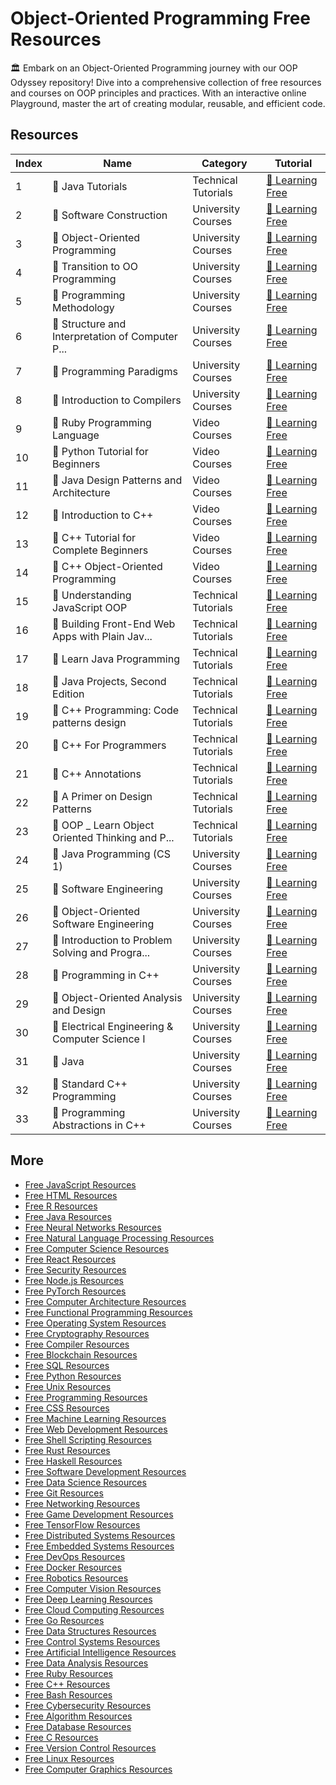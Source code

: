 # Object-Oriented Programming Free Resources

🏛️ Embark on an Object-Oriented Programming journey with our OOP Odyssey repository! Dive into a comprehensive collection of free resources and courses on OOP principles and practices. With an interactive online Playground, master the art of creating modular, reusable, and efficient code.

## Resources

|   Index | Name                                            | Category            | Tutorial                                                                                                                  |
|---------|-------------------------------------------------|---------------------|---------------------------------------------------------------------------------------------------------------------------|
|       1 | 📖 Java Tutorials                                | Technical Tutorials | [🔗 Learning Free](https://getvm.io/tutorials/java-tutorials)                                                              |
|       2 | 📖 Software Construction                         | University Courses  | [🔗 Learning Free](https://getvm.io/tutorials/6-005-software-construction-fall-2016-mit)                                   |
|       3 | 📖 Object-Oriented Programming                   | University Courses  | [🔗 Learning Free](https://getvm.io/tutorials/cs-2110-object-oriented-programming-and-data-structures-cornell-university)  |
|       4 | 📖 Transition to OO Programming                  | University Courses  | [🔗 Learning Free](https://getvm.io/tutorials/cs-1130-transition-to-oo-programming-cornell-university)                     |
|       5 | 📖 Programming Methodology                       | University Courses  | [🔗 Learning Free](https://getvm.io/tutorials/cs-106a-programming-methodology-stanford-university)                         |
|       6 | 📖 Structure and Interpretation of Computer P... | University Courses  | [🔗 Learning Free](https://getvm.io/tutorials/cs-61a-structure-and-interpretation-of-computer-programs-python-uc-berkeley) |
|       7 | 📖 Programming Paradigms                         | University Courses  | [🔗 Learning Free](https://getvm.io/tutorials/csce-3193-programming-paradigms-university-of-arkansas-fayetteville)         |
|       8 | 📖 Introduction to Compilers                     | University Courses  | [🔗 Learning Free](https://getvm.io/tutorials/cs-4120-introduction-to-compilers-cornell-university)                        |
|       9 | 📖 Ruby Programming Language                     | Video Courses       | [🔗 Learning Free](https://getvm.io/tutorials/ruby-programming-language-full-course)                                       |
|      10 | 📖 Python Tutorial for Beginners                 | Video Courses       | [🔗 Learning Free](https://getvm.io/tutorials/python-tutorial-for-beginners-learn-python-in-5-hours-full-course)           |
|      11 | 📖 Java Design Patterns and Architecture         | Video Courses       | [🔗 Learning Free](https://getvm.io/tutorials/java-design-patterns-and-architecture)                                       |
|      12 | 📖 Introduction to C++                           | Video Courses       | [🔗 Learning Free](https://getvm.io/tutorials/introduction-to-c)                                                           |
|      13 | 📖 C++ Tutorial for Complete Beginners           | Video Courses       | [🔗 Learning Free](https://getvm.io/tutorials/c-tutorial-for-complete-beginners)                                           |
|      14 | 📖 C++ Object-Oriented Programming               | Video Courses       | [🔗 Learning Free](https://getvm.io/tutorials/c-object-oriented-programming)                                               |
|      15 | 📖 Understanding JavaScript OOP                  | Technical Tutorials | [🔗 Learning Free](https://getvm.io/tutorials/understanding-javascript-oop)                                                |
|      16 | 📖 Building Front-End Web Apps with Plain Jav... | Technical Tutorials | [🔗 Learning Free](https://getvm.io/tutorials/building-front-end-web-apps-with-plain-javascript)                           |
|      17 | 📖 Learn Java Programming                        | Technical Tutorials | [🔗 Learning Free](https://getvm.io/tutorials/learning-java-language)                                                      |
|      18 | 📖 Java Projects, Second Edition                 | Technical Tutorials | [🔗 Learning Free](https://getvm.io/tutorials/java-projects-second-edition)                                                |
|      19 | 📖 C++ Programming: Code patterns design         | Technical Tutorials | [🔗 Learning Free](https://getvm.io/tutorials/c-programming-code-patterns-design)                                          |
|      20 | 📖 C++ For Programmers                           | Technical Tutorials | [🔗 Learning Free](https://getvm.io/tutorials/c-for-programmers)                                                           |
|      21 | 📖 C++ Annotations                               | Technical Tutorials | [🔗 Learning Free](https://getvm.io/tutorials/c-annotations)                                                               |
|      22 | 📖 A Primer on Design Patterns                   | Technical Tutorials | [🔗 Learning Free](https://getvm.io/tutorials/a-primer-on-design-patterns)                                                 |
|      23 | 📖 OOP _ Learn Object Oriented Thinking and P... | Technical Tutorials | [🔗 Learning Free](https://getvm.io/tutorials/oop-learn-object-oriented-thinking-and-programming)                          |
|      24 | 📖 Java Programming (CS 1)                       | University Courses  | [🔗 Learning Free](https://getvm.io/tutorials/cs-163-4-java-programming-cs-1)                                              |
|      25 | 📖 Software Engineering                          | University Courses  | [🔗 Learning Free](https://getvm.io/tutorials/software-engineering-bauhaus-uni-weimar)                                     |
|      26 | 📖 Object-Oriented Software Engineering          | University Courses  | [🔗 Learning Free](https://getvm.io/tutorials/oose-object-oriented-software-engineering-dr-tim-lethbridge)                 |
|      27 | 📖 Introduction to Problem Solving and Progra... | University Courses  | [🔗 Learning Free](https://getvm.io/tutorials/introduction-to-problem-solving-and-programming-iit-kanpur)                  |
|      28 | 📖 Programming in C++                            | University Courses  | [🔗 Learning Free](https://getvm.io/tutorials/programming-in-c-iit-kharagpur)                                              |
|      29 | 📖 Object-Oriented Analysis and Design           | University Courses  | [🔗 Learning Free](https://getvm.io/tutorials/object-oriented-analysis-and-design-iit-kharagpur)                           |
|      30 | 📖 Electrical Engineering & Computer Science I   | University Courses  | [🔗 Learning Free](https://getvm.io/tutorials/601sc-introduction-to-electrical-engineering-and-computer-science-i-mit-ocw) |
|      31 | 📖 Java                                          | University Courses  | [🔗 Learning Free](https://getvm.io/tutorials/cs3-design-in-computing-richard-buckland-unsw)                               |
|      32 | 📖 Standard C++ Programming                      | University Courses  | [🔗 Learning Free](https://getvm.io/tutorials/cs-106l-standard-c-programming)                                              |
|      33 | 📖 Programming Abstractions in C++               | University Courses  | [🔗 Learning Free](https://getvm.io/tutorials/cs-106x-programming-abstractions-in-c)                                       |

## More

- [Free JavaScript Resources](https://github.com/getvmio/free-javascript-resources)
- [Free HTML Resources](https://github.com/getvmio/free-html-resources)
- [Free R Resources](https://github.com/getvmio/free-r-resources)
- [Free Java Resources](https://github.com/getvmio/free-java-resources)
- [Free Neural Networks Resources](https://github.com/getvmio/free-neural-networks-resources)
- [Free Natural Language Processing Resources](https://github.com/getvmio/free-natural-language-processing-resources)
- [Free Computer Science Resources](https://github.com/getvmio/free-computer-science-resources)
- [Free React Resources](https://github.com/getvmio/free-react-resources)
- [Free Security Resources](https://github.com/getvmio/free-security-resources)
- [Free Node.js Resources](https://github.com/getvmio/free-node-js-resources)
- [Free PyTorch Resources](https://github.com/getvmio/free-pytorch-resources)
- [Free Computer Architecture Resources](https://github.com/getvmio/free-computer-architecture-resources)
- [Free Functional Programming Resources](https://github.com/getvmio/free-functional-programming-resources)
- [Free Operating System Resources](https://github.com/getvmio/free-operating-system-resources)
- [Free Cryptography Resources](https://github.com/getvmio/free-cryptography-resources)
- [Free Compiler Resources](https://github.com/getvmio/free-compiler-resources)
- [Free Blockchain Resources](https://github.com/getvmio/free-blockchain-resources)
- [Free SQL Resources](https://github.com/getvmio/free-sql-resources)
- [Free Python Resources](https://github.com/getvmio/free-python-resources)
- [Free Unix Resources](https://github.com/getvmio/free-unix-resources)
- [Free Programming Resources](https://github.com/getvmio/free-programming-resources)
- [Free CSS Resources](https://github.com/getvmio/free-css-resources)
- [Free Machine Learning Resources](https://github.com/getvmio/free-machine-learning-resources)
- [Free Web Development Resources](https://github.com/getvmio/free-web-development-resources)
- [Free Shell Scripting Resources](https://github.com/getvmio/free-shell-scripting-resources)
- [Free Rust Resources](https://github.com/getvmio/free-rust-resources)
- [Free Haskell Resources](https://github.com/getvmio/free-haskell-resources)
- [Free Software Development Resources](https://github.com/getvmio/free-software-development-resources)
- [Free Data Science Resources](https://github.com/getvmio/free-data-science-resources)
- [Free Git Resources](https://github.com/getvmio/free-git-resources)
- [Free Networking Resources](https://github.com/getvmio/free-networking-resources)
- [Free Game Development Resources](https://github.com/getvmio/free-game-development-resources)
- [Free TensorFlow Resources](https://github.com/getvmio/free-tensorflow-resources)
- [Free Distributed Systems Resources](https://github.com/getvmio/free-distributed-systems-resources)
- [Free Embedded Systems Resources](https://github.com/getvmio/free-embedded-systems-resources)
- [Free DevOps Resources](https://github.com/getvmio/free-devops-resources)
- [Free Docker Resources](https://github.com/getvmio/free-docker-resources)
- [Free Robotics Resources](https://github.com/getvmio/free-robotics-resources)
- [Free Computer Vision Resources](https://github.com/getvmio/free-computer-vision-resources)
- [Free Deep Learning Resources](https://github.com/getvmio/free-deep-learning-resources)
- [Free Cloud Computing Resources](https://github.com/getvmio/free-cloud-computing-resources)
- [Free Go Resources](https://github.com/getvmio/free-go-resources)
- [Free Data Structures Resources](https://github.com/getvmio/free-data-structures-resources)
- [Free Control Systems Resources](https://github.com/getvmio/free-control-systems-resources)
- [Free Artificial Intelligence Resources](https://github.com/getvmio/free-artificial-intelligence-resources)
- [Free Data Analysis Resources](https://github.com/getvmio/free-data-analysis-resources)
- [Free Ruby Resources](https://github.com/getvmio/free-ruby-resources)
- [Free C++ Resources](https://github.com/getvmio/free-cpp-resources)
- [Free Bash Resources](https://github.com/getvmio/free-bash-resources)
- [Free Cybersecurity Resources](https://github.com/getvmio/free-cybersecurity-resources)
- [Free Algorithm Resources](https://github.com/getvmio/free-algorithm-resources)
- [Free Database Resources](https://github.com/getvmio/free-database-resources)
- [Free C Resources](https://github.com/getvmio/free-c-resources)
- [Free Version Control Resources](https://github.com/getvmio/free-version-control-resources)
- [Free Linux Resources](https://github.com/getvmio/free-linux-resources)
- [Free Computer Graphics Resources](https://github.com/getvmio/free-computer-graphics-resources)
